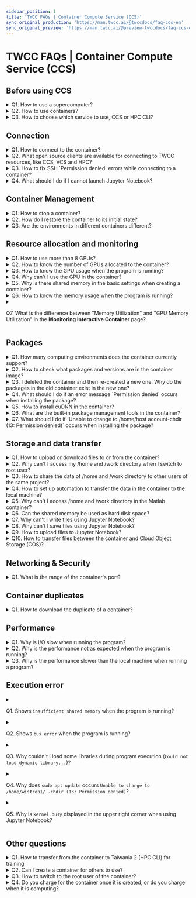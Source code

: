 ```yaml
---
sidebar_position: 1
title: 'TWCC FAQs | Container Compute Service (CCS)'
sync_original_production: 'https://man.twcc.ai/@twccdocs/faq-ccs-en' 
sync_original_preview: 'https://man.twcc.ai/@preview-twccdocs/faq-ccs-en'
---
```


# TWCC FAQs | Container Compute Service (CCS)


## Before using CCS

<details>

<summary> Q1. How to use a supercomputer?</summary>

TWCC has substantial HPC resources, and you can make use of through the following services:

1. Interactive Container: you can rapidly establish and deploy containers, see [<ins>this document</ins>](https://www.twcc.ai/doc?page=container) for more information.
2. High-performance Computing: you can use supercomputing resources through a command-line interface to perform high-performance parallel computing. For more information about connecting to HPC login nodes, see [<ins>this document</ins>](https://www.twcc.ai/doc?page=hpc_cli).

</details>

<details>

<summary> Q2. How to use containers? </summary>

You can use containers to train AI models and generate inference engines. The steps are as follows:

**Step 1.** Upload your model training code and data to HFS under `/home/account` or `/work/account` directory. For more details, see [<ins>Hyper File System</ins>](https://www.twcc.ai/doc?page=hfs).<br/>
**Step 2.** Create a container, connect to it ,and run the model training. For more information, see [<ins>Interactive Container</ins>](https://www.twcc.ai/doc?page=container).<br/>
**Step 3.** You can download required data after the training is completed. For more details, see [<ins>Hyper File System</ins>](https://www.twcc.ai/doc?page=hfs).<br/>
**Step 4.** You can generate an inference engine on a [<ins>CCS container</ins>](https://www.twcc.ai/doc?page=howto_ctn2) or on an [<ins>VCS Instance</ins>](https://www.twcc.ai/doc?page=vm).

</details>

<details>

<summary> Q3. How to choose which service to use, CCS or HPC CLI?</summary>

Both services can run on GPU containerized environments:
- If your computing process requires less than 8 GPUs, we recommend you choose CCS.
- If you want to deploy a multi-node, distributed high-performance parallel computing environment with more than 8 GPUs, we recommend you choose Taiwania 2 (HPC CLI).

</details>

<div style={{height:10+'px'}}></div>


## Connection

<details>

<summary> Q1. How to connect to the container?</summary>

To connect to your container using SSH or Jupyter Notebook, see [<ins>Connect container</ins>](https://man.twcc.ai/@twccdocs/doc-ccs-main-zh/%2F%40twccdocs%2Fguide-ccs-connect-zh) for more information.

</details>

<details>

<summary> Q2. What open source clients are available for connecting to TWCC resources, like CCS, VCS and HPC?</summary>

Third-party open source software such as MobaXterm, PuTTY and VSCode,etc.

</details>

<details>

<summary> Q3. How to fix SSH `Permission denied` errors while connecting to a container?</summary>

You might be entering the wrong password. Please re-enter or reset supercomputer password in Member Center, see [<ins>this document</ins>](https://man.twcc.ai/@twccdocs/doc-service-main-zh/https%3A%2F%2Fman.twcc.ai%2F%40twccdocs%2Fguide-service-hostname-pwd-otp-zh) for more information.

</details>

<details>

<summary> Q4. What should I do if I cannot launch Jupyter Notebook?</summary>

Please refer to the following 2 methods:

1. Perform the following operations to restore the container to its initial state:
   - **Step 1.** Clear or move the packages in the `/home/supercomputer account/.local/` directory. See [<ins>suggested troubleshooting methods for abnormal program execution</ins>](https://man.twcc.ai/@twccdocs/doc-ccs-main-zh/https%3A%2F%2Fman.twcc.ai%2F%40twccdocs%2Fccs-intactv-howto-zh#%E7%A8%8B%E5%BC%8F%E5%9F%B7%E8%A1%8C%E7%95%B0%E5%B8%B8%E7%9A%84%E5%BB%BA%E8%AD%B0%E6%8E%92%E9%99%A4%E6%96%B9%E5%BC%8F) for more information.<br/>
   - **Step 2.** Enter the `/home/supercomputer account/.cache/` directory and clear the temporary files generated during the computing process.<br/>
   - **Step 3.** If you have installed Anaconda or Miniconda, please also remove or rename it.<br/>
   - **Step 4.** Re-create a new container. When selecting the image type, move the cursor to <i class="fa fa-info-circle" aria-hidden="true"></i>, and go to the NGC website to check image information. Select a suitable image to create a new container and launch the Jupyter Notebook.
2. Please check whether your organization’s firewall settings have blocked the port used by the container. The container port range is 50000 ~ 60000.

</details>

<div style={{height:10+'px'}}></div>


## Container Management

<details>

<summary> Q1. How to stop a container?</summary>

Currently CCS does not support container suspension. You can instead choose any of the following solutions to reduce costs:
1. You can make a duplicate of the container to keep the working environment, delete the container, and create a new container with the duplicate when you need to use the container.
2. Write scripts to automate computing and deletion tasks, see [<ins>this document</ins>](https://man.twcc.ai/@twccdocs/doc-ccs-main-zh/https%3A%2F%2Fman.twcc.ai%2F%40twccdocs%2Fhowto-cli-ccs-automate-compute-delete-with-twccli-zh) for more information.

</details>


<details>

<summary> Q2. How do I restore the container to its initial state?</summary>

You can perform the following operations to restore the container to its initial state:

**Step 1.** Clear or move the packages in the `/home/supercomputer account/.local/` directory. See [<ins>suggested troubleshooting methods for abnormal program execution</ins>](https://man.twcc.ai/@twccdocs/doc-ccs-main-zh/https%3A%2F%2Fman.twcc.ai%2F%40twccdocs%2Fccs-intactv-howto-zh#%E7%A8%8B%E5%BC%8F%E5%9F%B7%E8%A1%8C%E7%95%B0%E5%B8%B8%E7%9A%84%E5%BB%BA%E8%AD%B0%E6%8E%92%E9%99%A4%E6%96%B9%E5%BC%8F) for more information.<br/>
**Step 2.** Enter the `/home/supercomputer account/.cache/` directory and clear the temporary files generated during the computing process.<br/>
**Step 3.** If you have installed Anaconda or Miniconda, please also remove or rename it.<br/>
**Step 4.** Re-create a new container. When selecting the image type, move the cursor to <i class="fa fa-info-circle" aria-hidden="true"></i>, and go to the NGC website to check image information. Select a suitable image to create a new container and launch the Jupyter Notebook.

</details>


<details>

<summary> Q3. Are the environments in different containers different?</summary>

All containers you create are mounted with the same storage space, [<ins>Hyoer File System (HFS) </ins>](https://www.twcc.ai/doc?page=hfs).
The life cycle of the HFS storage space follows the user's supercomputer account. Therefore, all containers created by one user are mounted with the same HFS storage space.

</details>

<div style={{height:10+'px'}}></div>


## Resource allocation and monitoring

<details>

<summary> Q1. How to use more than 8 GPUs?</summary>

Please use Taiwania 2 (HPC CLI) instead. For the usage, refer to the Horovod and Singularity manuals on the Internet or see the tutorial: [<ins>HowTo: High-performance Computing across nodes in containers-AI Benchmark</ins>](https://man.twcc.ai/@twccdocs/doc-twnia2-main-zh/https%3A%2F%2Fman.twcc.ai%2F%40twccdocs%2Fhowto-twnia2-run-parallel-job-container-zh) for more information.

</details>


<details>

<summary> Q2. How to know the number of GPUs allocated to the container?</summary>

You can query the numbers of GPU with the following 2 methods:
1. Execute the following commands at the terminal:`$ nvidia-smi` 
2. On the TWCC portal, go to the **Interactive Container Management** page and then the **Interactive Container Details page**. Then you can check the number of GPUs in the **Basic Configuration** field.


![](https://cos.twcc.ai/SYS-MANUAL/uploads/upload_82996a6bb06bbdaf57fba5254999b60d.png)

</details>

<details>

<summary> Q3. How to know the GPU usage when the program is running? </summary>

Please refer to the following steps:
**Step 1.** Execute the following commands at the terminal: `$ nvidia-smi`  <br/>
**Step 2.** Check the column of `GPU-Util`. If it is not 0%, it means in use, and 0% means not in use (as shown in the figure below).

![](https://cos.twcc.ai/SYS-MANUAL/uploads/upload_dbfac86546357537571cb99c4cceb37d.png)


</details>

<details>

<summary> Q4. Why can't I use the GPU in the container?</summary>

The following problems may cause the container's GPU to be unavailable:

1. The number of GPUs used by your program does not match the number created. Please make sure that the number of GPUs in the two places match.
2. The package compatibility issue. Please fix it with the following steps:
   - **Step 1.** Clear or move the packages in the `/home/supercomputer account/.local/` directory. See [<ins>suggested troubleshooting methods for abnormal program execution</ins>](https://man.twcc.ai/@twccdocs/doc-ccs-main-zh/https%3A%2F%2Fman.twcc.ai%2F%40twccdocs%2Fccs-intactv-howto-zh#%E7%A8%8B%E5%BC%8F%E5%9F%B7%E8%A1%8C%E7%95%B0%E5%B8%B8%E7%9A%84%E5%BB%BA%E8%AD%B0%E6%8E%92%E9%99%A4%E6%96%B9%E5%BC%8F) for more information.<br/>
   - **Step 2.** Enter the `/home/supercomputer account/.cache/` directory and clear the temporary files generated during the computing process.<br/>
   - **Step 3.** If you have installed Anaconda or Miniconda, please also remove or rename it.<br/>
   - **Step 4.** Re-create a new container. When selecting the image type, move the cursor to <i class="fa fa-info-circle" aria-hidden="true"></i>, and go to the NGC website to check image information. Select a suitable image to create a new container and launch the Jupyter Notebook.

</details>

<details>

<summary> Q5. Why is there shared memory in the basic settings when creating a container? </summary>

Shared memory is the memory space used when using certain frameworks. For example, PyTorch, see [<ins>PyTorch document</ins>](https://pytorch.org/docs/stable/multiprocessing.html) for more information.

</details>

<details>

<summary> Q6. How to know the memory usage when the program is running?</summary>

You can check the memory usage on the portal or in the container:
1. On the **Monitoring Interactive Container** page of the portal, you can view the memory usage graph, see [<ins>Monitoring Interactive Container</ins>](https://man.twcc.ai/@twccdocs/doc-ccs-main-zh/%2F%40twccdocs%2Fguide-ccs-monitor-zh) document for more information.
2. Execute the command `$ top` or `$ free` in the container to check the memory usage.

</details>

<details>

<summary> 

Q7. What is the difference between "Memory Utilization" and "GPU Memory Utilization" in the **Monitoring Interactive Container** page?

</summary>

- **Memory Utilization**: The memory usage of the container allocated to you by the system, and its capacity is the specification you selected in the basic settings when you created the container.
- **GPU Memory Utilization**：The deployed container's GPU shows the memory usage on the core. The GPU of TWCC is NVIDIA V100. See [<ins>NVIDIA Official website description</ins>](https://www.nvidia.com/content/dam/en-zz/zh_tw/Solutions/design-visualization/grid-vpc-vapps/volta-v100-datasheet-update-a4-636418-r4-tw.pdf) for more detailed information regarding GPU memory capacity.

</details>

<div style={{height:10+'px'}}></div>


## Packages

<details>

<summary> Q1. How many computing environments does the container currently support? </summary>

In TWCC's container service, 14 environments are provided for users to choose from, including:

* TensorFlow
* PyTorch
* CUDA
* MATLAB (Currently in preview. If you have special needs, please submit your request to Customer Service.)
* Caffe
* CNTK
* MXNet
* Caffe2
* TensorRT
* Triton Inference Server
* Theano
* DIGITS
* RAPIDS

</details>

<details>

<summary> Q2. How to check what packages and versions are in the container image?</summary>

You can use either of the two methods to see the packages and versions in the container image:
1. In the upper right corner on [<ins>NGC Website</ins>](https://docs.nvidia.com/deeplearning/frameworks/index.html), enter **TensorFlow release notes**, **PyTorch release notes**, etc., to search a framework's release note. Then, on the release notes page, select an image version to learn more about the packages in the image.
2. When you are creating a Interactive Container and choosing image file type, please move the mouse to <i class="fa fa-info-circle" aria-hidden="true"></i>, the prompt will display the NGC URL, and you may find related information in it.

</details>

<details>

<summary> Q3. I deleted the container and then re-created a new one. Why do the packages in the old container exist in the new one?</summary>

To provide computing convenience, TWCC mounts the Hyper File System (/home and /work directory, bound with your personal account) to all the containers you create by default, so that your data or packages can be used across containers. Therefore, deleting the container will not affect the packages and data installed in /home and /work directory.

</details>

<details>

<summary> Q4. What should I do if an error message `Permission denied` occurs when installing the package?</summary>

Take the following figure as an example. If the file pointed by `Permission denied` is not located under /home or /work directory, please refer to the Q3 in [<ins>Other questions</ins>](#Other-questions) and re-install the package after switching to the container root user.

![](https://i.imgur.com/oKeqxdV.png)

</details>

<details>

<summary> Q5. How to install cuDNN in the container?</summary>

CuDNN has been installed in the container environment. The detailed version information can be checked with the following three methods:
1. In the upper right corner on [<ins>NGC Website</ins>](https://docs.nvidia.com/deeplearning/frameworks/index.html), enter **TensorFlow release notes**, **PyTorch release notes**, etc., to search a framework's release note. Then, on the release notes page, select an image version to learn more about the packages in the image.
2. When you are creating a Interactive Container and choosing image file type, please move the mouse to <i class="fa fa-info-circle" aria-hidden="true"></i>, the prompt will display the NGC URL, and you may find related information in it.
3. Execute the `$ set | grep CUDNN` command after connecting to the container.

</details>

<details>

<summary> Q6. What are the built-in package management tools in the container? </summary>

You can use the built-in tools to manage your packages: `apt`, `apt-get`, and `pip`.

</details>

<details>

<summary> Q7. What should I do if `Unable to change to /home/host account-chdir (13: Permission denied)` occurs when installing the package?</summary>

To ensure data security, the root user of the container cannot access your /home and /work directories. Please install with your supercomputer account and do not switch to the root user.

</details>

<div style={{height:10+'px'}}></div>



## Storage and data transfer

<details>

<summary> Q1. How to upload or download files to or from the container?</summary>

For uploading files to /home or /work of the container, or downloading files to your local machine, see [<ins>this document</ins>](https://www.twcc.ai/doc?page=hfs#%E4%BD%BF%E7%94%A8-SFTP--Filezilla-%E5%82%B3%E8%BC%B8%E6%AA%94%E6%A1%88) for more information.

</details>

<details>

<summary> Q2. Why can't I access my /home and /work directory when I switch to root user? </summary>

To ensure data security, the container's root user cannot access your directories, and only the user's account has permission to access them.

</details>

<details>

<summary> Q3. How to share the data of /home and /work directory to other users of the same project?</summary>

You can share container's data to other users using TWCC Cloud Object Storage (COS) with TWCC CLI. See [<ins>this document</ins>](https://man.twcc.ai/@twccdocs/doc-cos-main-en/%2F%40twccdocs%2Fcos-overview-en) for more information.

</details>

<details>

<summary> Q4. How to set up automation to transfer the data in the container to the local machine?</summary>

You can use container's public ports to transfer data between your local machine. The available ports for the container are: 22, 80, and 443.


</details>

<details>

<summary> Q5. Why can't I access /home and /work directory in the Matlab container?</summary>

Since the current Matlab image has not been integrated with the Hyper File System (HFS), please execute the following commands in the terminal to access /home and /work directory: 

```
sudo su -
su [supercomputer account]
/opt/matlab/R2019b/bin/matlab
```

</details>

<details>

<summary> Q6. Can the shared memory be used as hard disk space?</summary>

If you select a container type with shared memory to create your container, you can use `/dev/shm` the shared memory space, as a hard disk to store your data.

<i class="fa fa-exclamation-triangle fa-20" aria-hidden="true"></i> <b>Important:</b>

* Since storing data in the shared memory will occupy the space, please consider the storage space required by your program before storing.
* The data stored here will disappear when the container is deleted. Move the data that need to be saved to `/home/supercomputer account` or `/work/supercomputer account` directories before deleting the container.

</details>

<details>

<summary> Q7. Why can't I write files using Jupyter Notebook?</summary>

You cannot write files because the Hyper File System's storage space is almost full. Please refer to [<ins>Hyper File System FAQ Q6</ins>](https://man.twcc.ai/@twccdocs/faq-en/https%3A%2F%2Fman.twcc.ai%2F%40twccdocs%2Ffaq-hfs-en) to check and free up your storage space, or purchase more storage space.
For more information about the storage pricing and purchasing, refer to the two paragraphs of "Check used capacity" and "Storage space management policy" at [<ins>Hyper File System</ins>](https://man.twcc.ai/@twccdocs/doc-hfs-main-en/%2F%40twccdocs%2Fhfs-overview-en).

</details>

<details>

<summary> Q8. Why can't I save files using Jupyter Notebook?</summary>

If the Hyper File System's storage space is almost used up and file cannot be written, please refer to [<ins>Hyper File System FAQ Q6</ins>](https://man.twcc.ai/@twccdocs/faq-en/https%3A%2F%2Fman.twcc.ai%2F%40twccdocs%2Ffaq-hfs-en) to check and clean up your storage space, or purchasing more storage space. 
For more information about the storage pricing and purchasing, refer to the two paragraphs of "Check used capacity" and "Storage space management policy" at [<ins>Hyper File System</ins>](https://man.twcc.ai/@twccdocs/doc-hfs-main-en/%2F%40twccdocs%2Fhfs-overview-en).


</details>

<details>

<summary> Q9. How to upload files to Jupyter Notebook?</summary>

The storage space you access from Jupyter Notebook is the Hyper File System (HFS). For uploading your file, see [<ins>this document</ins>](https://www.twcc.ai/doc?page=hfs#%E4%BD%BF%E7%94%A8-SFTP--Filezilla-%E5%82%B3%E8%BC%B8%E6%AA%94%E6%A1%88) for more information.

</details>

<details>

<summary> Q10. How to transfer files between the container and Cloud Object Storage (COS)?</summary>

1. Please install [<ins> TWCC CLI</ins>](https://man.twcc.ai/@twccdocs/doc-cli-main-zh/https%3A%2F%2Fman.twcc.ai%2F%40twccdocs%2Fguide-cli-install-linux-zh) in your container.
2. For using TWCC CLI to transfer files between the container and Cloud Object Storage (COS), see [<ins>this file</ins>](https://man.twcc.ai/@twccdocs/doc-cli-main-zh/https%3A%2F%2Fman.twcc.ai%2F%40twccdocs%2Fguide-cli-cos-zh) for more information.

</details>

<div style={{height:10+'px'}}></div>


## Networking & Security

<details>

<summary> Q1. What is the range of the container's port?</summary>

The port numbers of containers range from 50000 to 60000.

</details>

<div style={{height:10+'px'}}></div>


## Container duplicates

<details>

<summary> Q1. How to download the duplicate of a container?</summary>

Currently the system does not support this feature.

</details>

<div style={{height:10+'px'}}></div>



## Performance

<details>

<summary> Q1. Why is I/O slow when running the program?</summary>

It might be a dataset problem or the node where the container is located is busy:
1. If your dataset consists of many small files and occupies a lot of space, we recommend that you gather small files into large files to reduce I/O pressure.
2. Make a duplicate of the container, and then use the duplicate to create a new container. If we have sufficient capacity, the container can be created on a less busy node.

</details>

<details>

<summary> Q2. Why is the performance not as expected when the program is running?</summary>

Follow the steps below to troubleshoot package compatibility issues: 
**Step 1.** Clear or move the packages in the `/home/supercomputer account/.local/` directory. See [<ins>suggested troubleshooting methods for abnormal program execution</ins>](https://man.twcc.ai/@twccdocs/doc-ccs-main-zh/https%3A%2F%2Fman.twcc.ai%2F%40twccdocs%2Fccs-intactv-howto-zh#%E7%A8%8B%E5%BC%8F%E5%9F%B7%E8%A1%8C%E7%95%B0%E5%B8%B8%E7%9A%84%E5%BB%BA%E8%AD%B0%E6%8E%92%E9%99%A4%E6%96%B9%E5%BC%8F) for more information.<br/>
**Step 2.** Enter the `/home/supercomputer account/.cache/` directory and clear the temporary files generated during the computing process.<br/>
**Step 3.** If you have installed Anaconda or Miniconda, please also remove or rename it.<br/>
**Step 4.** Re-create a new container. When selecting the image type, move the cursor to <i class="fa fa-info-circle" aria-hidden="true"></i>, and go to the NGC website to check image information. Select a suitable image to create a new container and launch the Jupyter Notebook.

</details>

<details>

<summary> Q3. Why is the performance slower than the local machine when running a program?</summary>

For ways to improve performance, please refer to the following:

1. Troubleshoot package compatibility issues
   - **Step 1.** Clear or move the packages in the `/home/supercomputer account/.local/` directory. See [<ins>suggested troubleshooting methods for abnormal program execution</ins>](https://man.twcc.ai/@twccdocs/doc-ccs-main-zh/https%3A%2F%2Fman.twcc.ai%2F%40twccdocs%2Fccs-intactv-howto-zh#%E7%A8%8B%E5%BC%8F%E5%9F%B7%E8%A1%8C%E7%95%B0%E5%B8%B8%E7%9A%84%E5%BB%BA%E8%AD%B0%E6%8E%92%E9%99%A4%E6%96%B9%E5%BC%8F) for more information.<br/>
   - **Step 2.** Enter the `/home/supercomputer account/.cache/` directory and clear the temporary files generated during the computing process.<br/>
   - **Step 3.** If you have installed Anaconda or Miniconda, please also remove or rename it.<br/>
   - **Step 4.** Re-create a new container. When selecting the image type, move the cursor to <i class="fa fa-info-circle" aria-hidden="true"></i>, and go to the NGC website to check image information. Select a suitable image to create a new container and launch the Jupyter Notebook.
2. If your dataset consists of many small files and occupies a lot of space, we recommend that you gather small files into large files to reduce I/O pressure.
3. Make a duplicate of the container, and then use the duplicate to create a new container. If there is still room for the overall system load, the container can be arranged on a less busy node.

</details>

<div style={{height:10+'px'}}></div>


## Execution error

<details>

<summary> 

Q1. Shows `insufficient shared memory` when the program is running? 

</summary>

1. If it is a PyTorch container environment, please set the num workers of Dataloader to 0
2. Or create a new container and choose a specification with shared memory.

</details>

<details>

<summary>

Q2. Shows `bus error` when the program is running? 
 
</summary>

Follow the steps below to troubleshoot package compatibility issues: 
**Step 1.** Clear or move the packages in the `/home/supercomputer account/.local/` directory. See [<ins>suggested troubleshooting methods for abnormal program execution</ins>](https://man.twcc.ai/@twccdocs/doc-ccs-main-zh/https%3A%2F%2Fman.twcc.ai%2F%40twccdocs%2Fccs-intactv-howto-zh#%E7%A8%8B%E5%BC%8F%E5%9F%B7%E8%A1%8C%E7%95%B0%E5%B8%B8%E7%9A%84%E5%BB%BA%E8%AD%B0%E6%8E%92%E9%99%A4%E6%96%B9%E5%BC%8F) for more information.<br/>
**Step 2.** Enter the `/home/supercomputer account/.cache/` directory and clear the temporary files generated during the computing process.<br/>
**Step 3.** If you have installed Anaconda or Miniconda, please also remove or rename it.<br/>
**Step 4.** Re-create a new container. When selecting the image type, move the cursor to <i class="fa fa-info-circle" aria-hidden="true"></i>, and go to the NGC website to check image information. Select a suitable image to create a new container and launch the Jupyter Notebook.

</details>

<details>

<summary>

Q3. Why couldn't I load some libraries during program execution (`Could not load dynamic library...`)?
 
</summary>

This might because the library version called in the program does not match the version in the container. Please execute the following command to get the library version in the environment, and then modify the library version your program calls: `$ sudo find / -name [library name]`

</details>

<details>

<summary> 

Q4. Why does `sudo apt update` occurs `Unable to change to /home/wistron1/ -chdir (13: Permission denied)`?

</summary>

Please switch to root user and execute `$ apt update`.

</details>

<details>

<summary> 

Q5. Why is `kernel busy` displayed in the upper right corner when using Jupyter Notebook?

</summary>

Please follow the procedure below to resolve package compatibility issues:
**Step 1.** Clear or move the packages in the `/home/supercomputer account/.local/` directory. See [<ins>suggested troubleshooting methods for abnormal program execution</ins>](https://man.twcc.ai/@twccdocs/doc-ccs-main-zh/https%3A%2F%2Fman.twcc.ai%2F%40twccdocs%2Fccs-intactv-howto-zh#%E7%A8%8B%E5%BC%8F%E5%9F%B7%E8%A1%8C%E7%95%B0%E5%B8%B8%E7%9A%84%E5%BB%BA%E8%AD%B0%E6%8E%92%E9%99%A4%E6%96%B9%E5%BC%8F) for more information.<br/>
**Step 2.** Enter the `/home/supercomputer account/.cache/` directory and clear the temporary files generated during the computing process.<br/>
**Step 3.** If you have installed Anaconda or Miniconda, please also remove or rename it.<br/>
**Step 4.** Re-create a new container. When selecting the image type, move the cursor to <i class="fa fa-info-circle" aria-hidden="true"></i>, and go to the NGC website to check image information. Select a suitable image to create a new container and launch the Jupyter Notebook.
</details>

<div style={{height:10+'px'}}></div>


## Other questions

<details>

<summary> Q1. How to transfer from the container to Taiwania 2 (HPC CLI) for training</summary>

You can refer to the instructions for use of Conda and Singularity on the Internet, or refer to the following tutorial:
- [HowTo: Create TWNIA2 containers](https://man.twcc.ai/@twccdocs/doc-twnia2-main-en/https%3A%2F%2Fman.twcc.ai%2F%40twccdocs%2Fhowto-twnia2-create-sglrt-container-en)
- [HowTo: Use Conda to manage the packages and execute jobs](https://man.twcc.ai/@twccdocs/doc-twnia2-main-en/https%3A%2F%2Fman.twcc.ai%2F%40twccdocs%2Fhowto-twnia2-conda-manage-packages-submit-job-en)

</details>

<details>

<summary> Q2. Can I create a container for others to use?</summary>

When creating a container for others to use, you need to consider the following points:

* Your supercomputer password must be provided to others to connect to the container.
* /home and /work directory are your personal HFS storage space. The data and files might lost or damaged when used by others. Even if you open a new container, these changes cannot be restored.
* There will be data security risks when sharing computing resources. Please consider carefully.

Therefore, in addition to creating containers for others, you can add others to the project on the [<ins>Member Center <i class="fa fa-question-circle fa-question-circle-for-service" aria-hidden="true"></i></ins>](https://man.twcc.ai/@twccdocs/doc-service-main-zh/https%3A%2F%2Fman.twcc.ai%2F%40twsdocs%2Fhowto-service-access-service-zh) so that the user can create containers on his own.

</details>


<details>

<summary> Q3. How to switch to the root user of the container? </summary>

Execute the following command to switch to root user:

```
sudo su
or
sudo -i
```    

</details>

<details>

<summary> Q4. Do you charge for the container once it is created, or do you charge when it is computing?</summary>

Once a container is created, it occupies compute resources. Therefore, the container will continue to be billed before you delete it.

</details>